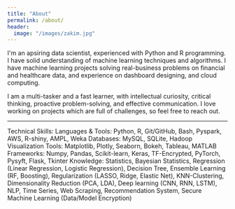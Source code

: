 ```yaml
---
title: "About"
permalink: /about/
header:
  image: "/images/zakim.jpg"
---
```


I'm an apsiring data scientist, experienced with Python and R programming. I have solid understanding of machine learning techniques and algorithms. I have machine learning projects solving real-business problems on financial and healthcare data, and experience on dashboard designing, and cloud computing.


I am a multi-tasker and a fast learner, with intellectual curiosity, critical thinking, proactive problem-solving, and effective communication. I love working on projects which are full of challenges, so feel free to reach out.

------------------------------------------------------------------------------------------------------------------------------------------
Technical Skills:
Languages & Tools: Python, R, Git/GitHub, Bash, Pyspark, AWS, R-shiny, AMPL, Weka
Databases: MySQL, SQLite, Hadoop
Visualization Tools: Matplotlib, Plotly, Seaborn, Bokeh, Tableau, MATLAB
Frameworks: Numpy, Pandas, Scikit-learn, Keras, TF-Encrypted, PyTorch, Pysyft, Flask, Tkinter
Knowledge: Statistics, Bayesian Statistics, Regression (Linear Regression, Logistic Regression), Decision Tree, Ensemble Learning (RF, Boosting), Regularization (LASSO, Ridge, Elastic Net), KNN-Clustering,
Dimensionality Reduction (PCA, LDA), Deep learning (CNN, RNN, LSTM), NLP, Time Series,
Web Scraping, Recommendation System, Secure Machine Learning (Data/Model Encryption)
